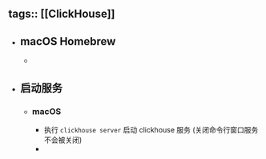 tags:: [[ClickHouse]]
---

- ## macOS Homebrew
	-
- ## 启动服务
	- ### macOS
		- 执行 `clickhouse server` 启动 clickhouse 服务 (关闭命令行窗口服务不会被关闭)
		-